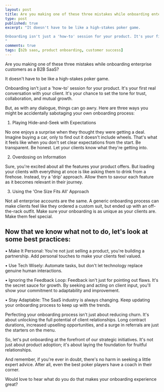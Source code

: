 ```yaml
---
layout: post
title: Are you making one of these three mistakes while onboarding enterprise customers as a B2B SaaS?
type: post
published: true
excerpt: "It doesn't have to be like a high-stakes poker game.

Onboarding isn't just a 'how-to' session for your product. It's your first real conversation with your client. It's your chance to set the tone for trust, collaboration, and mutual growth.
"
comments: true
tags: [b2b saas, product onboarding, customer success]
---
```


Are you making one of these three mistakes while onboarding enterprise customers as a B2B SaaS?

It doesn't have to be like a high-stakes poker game.

Onboarding isn't just a 'how-to' session for your product. It's your first real conversation with your client. It's your chance to set the tone for trust, collaboration, and mutual growth.

But, as with any dialogue, things can go awry. Here are three ways you might be accidentally sabotaging your own onboarding process:

1. Playing Hide-and-Seek with Expectations

No one enjoys a surprise when they thought they were getting a deal. Imagine buying a car, only to find out it doesn't include wheels. That's what it feels like when you don't set clear expectations from the start. Be transparent. Be honest. Let your clients know what they're getting into.

2. Overdosing on Information

Sure, you're excited about all the features your product offers. But loading your clients with everything at once is like asking them to drink from a firehose. Instead, try a 'drip' approach. Allow them to savour each feature as it becomes relevant in their journey.

3. Using the 'One Size Fits All' Approach

Not all enterprise accounts are the same. A generic onboarding process can make clients feel like they ordered a custom suit, but ended up with an off-the-rack outfit. Make sure your onboarding is as unique as your clients are. Make them feel special.

<h2 id="best-practices"> Now that we know what not to do, let's look at some best practices: </h2>

• Make It Personal: You're not just selling a product, you're building a partnership. Add personal touches to make your clients feel valued.

• Use Tech Wisely: Automate tasks, but don't let technology replace genuine human interactions.

• Ignoring the Feedback Loop: Feedback isn't just for pointing out flaws. It's the secret sauce for growth. By seeking and acting on client input, you'll show your commitment to adaptability and improvement.

• Stay Adaptable: The SaaS industry is always changing. Keep updating your onboarding process to keep up with the trends.

Perfecting your onboarding process isn't just about reducing churn. It's about unlocking the full potential of client relationships. Long contract durations, increased upselling opportunities, and a surge in referrals are just the starters on the menu.

So, let's put onboarding at the forefront of our strategic initiatives. It's not just about product adoption; it's about laying the foundation for fruitful relationships.

And remember, if you're ever in doubt, there's no harm in seeking a little expert advice. After all, even the best poker players have a coach in their corner.

Would love to hear what do you do that makes your onboarding experience great?